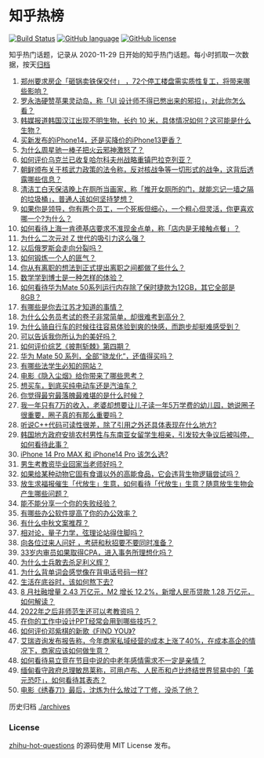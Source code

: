 # 知乎热榜
[![Build Status](https://github.com/ToWeLong/zhihu-hot-questions/workflows/CI/badge.svg)](https://github.com/ToWeLong/zhihu-hot-questions/actions)
[![GitHub language](https://img.shields.io/badge/language-golang-orange.svg)](https://golang.org/)
[![GitHub license](https://img.shields.io/github/license/ToWeLong/zhihu-hot-questions)](https://github.com/ToWeLong/zhihu-hot-questions/blob/main/LICENSE)

知乎热门话题，记录从 2020-11-29 日开始的知乎热门话题。每小时抓取一次数据，按天[归档](./archives)

<!-- BEGIN -->

1. [郑州要求房企「砸锅卖铁保交付」 ，72个停工楼盘需实质性复工，将带来哪些影响？](https://www.zhihu.com/question/552473431)
1. [罗永浩硬赞苹果灵动岛，称「UI 设计师不得已憋出来的邪招」，对此你怎么看？](https://www.zhihu.com/question/552440987)
1. [韩媒报道韩国汉江出现不明生物，长约 10 米，具体情况如何？这可能是什么生物？](https://www.zhihu.com/question/552630086)
1. [买新发布的iPhone14，还是买降价的iPhone13更香？](https://www.zhihu.com/question/552299984)
1. [为什么周星驰一棒子把火云邪神激怒了？](https://www.zhihu.com/question/547904972)
1. [如何评价乌克兰已收复哈尔科夫州战略重镇巴拉克列亚？](https://www.zhihu.com/question/552502050)
1. [朝鲜颁布关于核武力政策的法令称，反对核战争等一切形式的战争，这背后透露哪些信息？](https://www.zhihu.com/question/552627291)
1. [清洁工白天保洁晚上在厕所当画家，称「推开女厕所的门，就能忘记一墙之隔的垃圾桶」，普通人该如何坚持梦想？](https://www.zhihu.com/question/552319364)
1. [如果你是领导，你有两个员工，一个死板但细心，一个粗心但灵活，你更喜欢哪一个?为什么？](https://www.zhihu.com/question/387761785)
1. [如何看待上海一肯德基店要求不准现金点单，称「店内是无接触点餐」？](https://www.zhihu.com/question/552640050)
1. [为什么二次元对 Z 世代的吸引力这么强？](https://www.zhihu.com/question/551349330)
1. [以后俄罗斯会走向分裂吗？](https://www.zhihu.com/question/552113313)
1. [如何锻炼一个人的匪气？](https://www.zhihu.com/question/283850616)
1. [你从有离职的想法到正式提出离职之间都做了些什么？](https://www.zhihu.com/question/459123577)
1. [数学学到博士是一种怎样的体验？](https://www.zhihu.com/question/63229302)
1. [如何看待华为Mate 50系列运行内存除了保时捷款为12GB，其它全部是8GB？](https://www.zhihu.com/question/552102588)
1. [有哪些是你去江苏才知道的事情？](https://www.zhihu.com/question/312352437)
1. [为什么公务员考试的卷子非常简单，却很难考到高分？](https://www.zhihu.com/question/264878796)
1. [为什么骑自行车的时候往往容易体验到爽的快感，而跑步却挺难感受到？](https://www.zhihu.com/question/552331267)
1. [可以告诉我你所认为的美好吗？](https://www.zhihu.com/question/552604372)
1. [如何评价综艺《披荆斩棘》第四期？](https://www.zhihu.com/question/552569172)
1. [华为 Mate 50 系列，全部“骁龙化”，还值得买吗？](https://www.zhihu.com/question/551901356)
1. [有哪些法学生必知的网站？](https://www.zhihu.com/question/277229845)
1. [电影《隐入尘烟》给你带来了哪些思考？](https://www.zhihu.com/question/552211849)
1. [想买车，到底买纯电动车还是汽油车？](https://www.zhihu.com/question/544028219)
1. [你觉得最穷最落魄最难堪的是什么时候？](https://www.zhihu.com/question/552510237)
1. [我一年只有7万的收入，老婆却想要让儿子读一年5万学费的幼儿园，她说圈子很重要，圈子真的有那么重要吗？](https://www.zhihu.com/question/394245131)
1. [听说C++代码可读性很差，除了引用之外还具体表现在什么地方?](https://www.zhihu.com/question/551427354)
1. [韩国地方政府安排农村男性与东南亚女留学生相亲，引发较大争议后被叫停，如何看待此事？](https://www.zhihu.com/question/552490719)
1. [iPhone 14 Pro MAX 和 iPhone14 Pro 该怎么选?](https://www.zhihu.com/question/545925295)
1. [男生考教资毕业回家当老师好吗？](https://www.zhihu.com/question/494581580)
1. [如果给某种动物它固有食谱以外的高能食品，它会违背生物逻辑尝试吗？](https://www.zhihu.com/question/552103783)
1. [放生求福报催生「代放生」生意，如何看待「代放生」生意？随意放生生物会产生哪些问题？](https://www.zhihu.com/question/552438770)
1. [能不能分享一个你的失败经验？](https://www.zhihu.com/question/56101076)
1. [有哪些办公软件提高了你的办公效率？](https://www.zhihu.com/question/534050794)
1. [有什么中秋文案推荐？](https://www.zhihu.com/question/487903468)
1. [相对论，量子力学，弦理论站得住脚吗？](https://www.zhihu.com/question/37022885)
1. [向各位过来人问好 ，考研和秋招要不要同时准备？](https://www.zhihu.com/question/491282611)
1. [33岁内审员如果取得CPA，进入事务所理想化吗？](https://www.zhihu.com/question/551857320)
1. [为什么士兵敢去杀足利义辉？](https://www.zhihu.com/question/531294165)
1. [为什么背单词会感觉像在背电话号码一样?](https://www.zhihu.com/question/551887309)
1. [生活在底谷时，该如何熬下去?](https://www.zhihu.com/question/548171450)
1. [8 月社融增量 2.43 万亿元，M2 增长 12.2%，新增人民币贷款 1.28 万亿元，如何解读？](https://www.zhihu.com/question/552619044)
1. [2022年之后非师范生还可以考教资吗？](https://www.zhihu.com/question/496089079)
1. [在你的工作中设计PPT经常会用到哪些技巧？](https://www.zhihu.com/question/20441865)
1. [如何评价邓紫棋的新歌《FIND YOU》?](https://www.zhihu.com/question/552527036)
1. [艾瑞咨询发布报告称，今年商家私域经营的成本上涨了40%，在成本高企的情况下，商家应该如何做生意？](https://www.zhihu.com/question/552433511)
1. [如何看待易立竞在节目中说的中老年感情需求不一定是亲情？](https://www.zhihu.com/question/552574393)
1. [缅甸看守政府总理敏昂莱称，可用卢布、人民币和卢比终结世界贸易中的「美元恐吓」，如何看待其表态？](https://www.zhihu.com/question/552389528)
1. [电影《绣春刀》最后，沈炼为什么放过了丁修，没杀了他？](https://www.zhihu.com/question/528832913)

<!-- END -->

历史归档 [./archives](./archives)


### License
[zhihu-hot-questions](https://github.com/towelong/zhihu-hot-questions) 的源码使用 MIT License 发布。